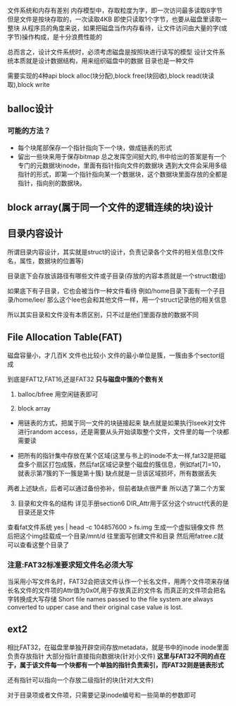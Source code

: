 文件系统和内存有差别
内存模型中，存取粒度为字，即一次访问最多读取8字节
但是文件是按块存取的，一次读取4KB
即使只读取1个字节，也要从磁盘里读取一整块
从程序员的角度来说，如果把磁盘当作内存看待，让文件访问由大量的字(或字节)操作构成，是十分浪费性能的

总而言之，设计文件系统时，必须考虑磁盘是按照块进行读写的模型
设计文件系统本质就是设计数据结构，用来组织磁盘中的数据
目录也是一种文件

需要实现的4种api
block alloc(块分配),block free(块回收),block read(块读取),block write

## balloc设计
### 可能的方法？
- 每个块尾部保存一个指针指向下一个块，做成链表的形式
- 留出一些块来用于保存bitmap
总之发挥空间挺大的,书中给出的答案是有一个专门的元数据块inode，里面有指针指向文件的数据块
遇到大文件会采用多级指针的形式，即第一个指针指向某一个数据块，这个数据块里面存放的全都是指针，指向别的数据块。

## block array(属于同一个文件的逻辑连续的块)设计

## 目录内容设计
所谓目录内容设计，其实就是struct的设计，负责记录各个文件的相关信息(文件名，属性，数据块的位置等)

目录底下会存放该路径有哪些文件或子目录(存放的内容本质就是一个struct数组)

如果底下有子目录，它也会被当作一种文件看待
    例如/home目录下面有一个子目录/home/lee/
    那么这个lee也会和其他文件一样，用一个struct记录他的相关信息


所以其实目录和文件没有本质区别，只不过是他们里面存放的数据不同






## File Allocation Table(FAT)
磁盘容量小，才几百K
文件也比较小
文件的最小单位是簇，一簇由多个sector组成

到底是FAT12,FAT16,还是FAT32
**只与磁盘中簇的个数有关**

1. balloc/bfree
用空闲链表即可

2. block array
- 用链表的方式，把属于同一文件的块链接起来
缺点就是如果执行lseek对文件进行random access，还是需要从头开始读取整个文件，文件里的每一个块都需要读

- 把所有的指针集中存放在某个区域(这里与书上的inode不太一样,fat32是把磁盘多个扇区打包成簇，然后fat区域记录整个磁盘的簇信息，例如fat[7]=10，就表示第7簇的下一簇是第十簇)
缺点就是一旦该区域损坏，所有数据丢失

两者上述缺点，后者可以通过备份弥补，但前者缺点很严重
所以选了第二个方案

3. 目录和文件名的结构
详见手册section6
DIR_Attr用于区分这个struct代表的是目录还是文件


查看fat文件系统
yes | head -c 104857600 > fs.img 生成一个虚拟镜像文件
然后把这个img挂载成一个目录/mnt/d
往里面写创建文件和目录
然后用fatree.c就可以查看这整个目录了

### 注意:FAT32标准要求短文件名必须**大写**
当采用小写文件名时，FAT32会把该文件认作一个长名文件，用两个文件项来存储
长名文件的文件项的Attr值为0x0f,用于存放真正的文件名
而真正的文件项会把名字转换成大写存储
Short file names passed to the file system are always converted to upper case and their original case value is lost.

## ext2
相比FAT32，在磁盘里单独开辟空间存放metadata，就是书中的inode
inode里面负责存放指针
大部分指针直接指向数据块(针对小文件)
**这里与FAT32不同的点在于，属于该文件每一个块都有一个单独的指针负责索引，而FAT32则是链表形式**

还有指针可以指向一个存放二级指针的块(针对大文件)


对于目录项或者文件项，只需要记录inode编号和一些简单的参数即可

